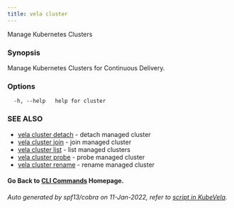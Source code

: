 ```yaml
---
title: vela cluster
---
```


Manage Kubernetes Clusters

### Synopsis

Manage Kubernetes Clusters for Continuous Delivery.

### Options

```
  -h, --help   help for cluster
```

### SEE ALSO


* [vela cluster detach](vela_cluster_detach)	 - detach managed cluster
* [vela cluster join](vela_cluster_join)	 - join managed cluster
* [vela cluster list](vela_cluster_list)	 - list managed clusters
* [vela cluster probe](vela_cluster_probe)	 - probe managed cluster
* [vela cluster rename](vela_cluster_rename)	 - rename managed cluster

#### Go Back to [CLI Commands](vela) Homepage.


###### Auto generated by spf13/cobra on 11-Jan-2022, refer to [script in KubeVela](https://github.com/oam-dev/kubevela/tree/master/hack/docgen).
